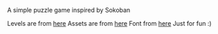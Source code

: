 A simple puzzle game inspired by Sokoban

Levels are from [here](https://sokoban.dk/levels/levels-the-download-page/)
Assets are from [here](https://sona-sar.itch.io/voxel-animals-items-pack-free-assets)
Font from [here](https://www.fontspace.com/super-playful-font-f118059)
Just for fun :)
